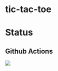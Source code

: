 # tic-tac-toe

# Status
## Github Actions
![](https://github.com/tripattern/tic-tac-toe/workflows/ticTacToe/badge.svg)
